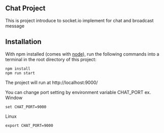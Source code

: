 ## Chat Project

This is project introduce to socket.io implement for chat and broadcast message

## Installation

With npm installed (comes with [node](https://nodejs.org/en/)), run the following commands into a terminal in the root directory of this project:

```shell
npm install
npm run start
```

The project will run at http://localhost:9000/

You can change port setting by environment variable CHAT_PORT
ex. \
Window

    set CHAT_PORT=9000

Linux

    export CHAT_PORT=9000
